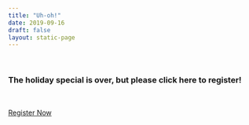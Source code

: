 ```yaml
---
title: "Uh-oh!"
date: 2019-09-16
draft: false
layout: static-page
---
```


<br>
<div class="container">
    <div class="row">
        <div class="col-lg-12 text-center">
             <h3>The holiday special is over, but please click here to register!</h3> 
             <br>
            <p><a href="https://deliveryconf.busyconf.com/bookings/new" target="_blank" class="btn btn-main"
                    id="register-btn-holiday">Register Now</a></p>
        </div>
    </div>
</div>



